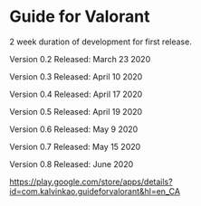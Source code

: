 # Guide for Valorant

2 week duration of development for first release.

Version 0.2 Released: March 23 2020

Version 0.3 Released: April 10 2020

Version 0.4 Released: April 17 2020

Version 0.5 Released: April 19 2020

Version 0.6 Released: May 9 2020

Version 0.7 Released: May 15 2020

Version 0.8 Released: June 2020

https://play.google.com/store/apps/details?id=com.kalvinkao.guideforvalorant&hl=en_CA

